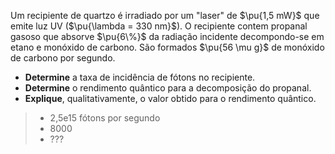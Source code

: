 Um recipiente de quartzo é irradiado por um "laser" de $\pu{1,5 mW}$ que emite luz UV  ($\pu{\lambda = 330 nm}$). O recipiente contem propanal gasoso que absorve $\pu{6\%}$ da radiação incidente decompondo-se em etano e monóxido de carbono. São formados $\pu{56 \mu g}$ de monóxido de carbono por segundo.

- **Determine** a taxa de incidência de fótons no recipiente.
- **Determine** o rendimento quântico para a decomposição do propanal.
- **Explique**, qualitativamente, o valor obtido para o rendimento quântico.

> - 2,5e15 fótons por segundo
> - 8000
> - ???
